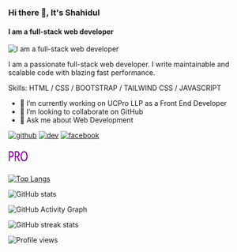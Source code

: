 ### Hi there 👋, It's Shahidul
#### I am a full-stack web developer
![I am a full-stack web developer](https://scontent.fdac13-1.fna.fbcdn.net/v/t1.6435-9/p720x720/107013375_2686937958256698_2667236701989809915_n.jpg?_nc_cat=105&ccb=1-5&_nc_sid=e3f864&_nc_ohc=TujsWW6ihnsAX-r5u_4&_nc_ht=scontent.fdac13-1.fna&oh=a8e7bdbbad4968d343cd78d18a3edc05&oe=614CE6E5)

I am a passionate full-stack web developer. I write maintainable and scalable code with blazing fast performance.

Skills: HTML / CSS / BOOTSTRAP / TAILWIND CSS / JAVASCRIPT

- 🔭 I’m currently working on UCPro LLP as a Front End Developer 
- 👯 I’m looking to collaborate on GitHub 
- 💬 Ask me about Web Development 


[<img src='https://cdn.jsdelivr.net/npm/simple-icons@3.0.1/icons/github.svg' alt='github' height='40'>](https://github.com/Byte-Walker)  [<img src='https://cdn.jsdelivr.net/npm/simple-icons@3.0.1/icons/dev-dot-to.svg' alt='dev' height='40'>](https://dev.to/bytewalker)  [<img src='https://cdn.jsdelivr.net/npm/simple-icons@3.0.1/icons/facebook.svg' alt='facebook' height='40'>](https://www.facebook.com/https://www.facebook.com/profile.php?id=100008215602384)  

<a href='https://github.com/pricing'><img src='https://raw.githubusercontent.com/acervenky/animated-github-badges/master/assets/pro.gif' width='40' height='40'></a> 

[![Top Langs](https://github-readme-stats.vercel.app/api/top-langs/?username=Byte-Walker)](https://github.com/anuraghazra/github-readme-stats)

![GitHub stats](https://github-readme-stats.vercel.app/api?username=Byte-Walker&show_icons=true&count_private=true)  

![GitHub Activity Graph](https://activity-graph.herokuapp.com/graph?username=Byte-Walker)  

![GitHub streak stats](https://github-readme-streak-stats.herokuapp.com/?user=Byte-Walker)  

![Profile views](https://gpvc.arturio.dev/Byte-Walker)  
